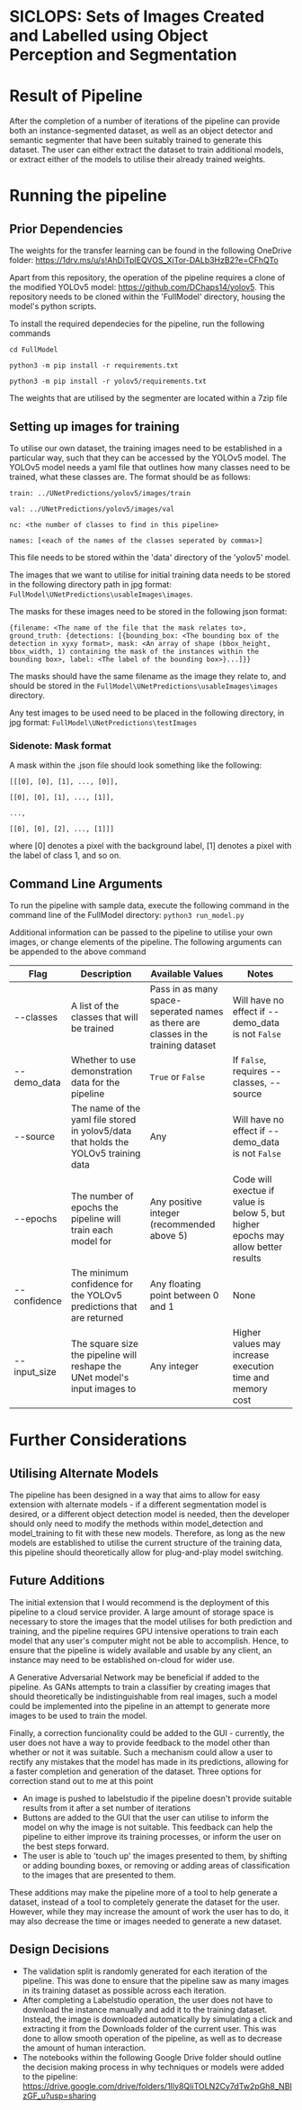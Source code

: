 # SICLOPS: Sets of Images Created and Labelled using Object Perception and Segmentation

# Result of Pipeline
After the completion of a number of iterations of the pipeline can provide both an instance-segmented dataset, as well as an object detector and semantic segmenter that have been suitably trained to generate this dataset. The user can either extract the dataset to train additional models, or extract either of the models to utilise their already trained weights.

# Running the pipeline
## Prior Dependencies
The weights for the transfer learning can be found in the following OneDrive folder: https://1drv.ms/u/s!AhDiTpIEQVOS_XjTor-DALb3HzB2?e=CFhQTo

Apart from this repository, the operation of the pipeline requires a clone of the modified YOLOv5 model: https://github.com/DChaps14/yolov5. This repository needs to be cloned within the 'FullModel' directory, housing the model's python scripts.

To install the required dependecies for the pipeline, run the following commands

``cd FullModel``

``python3 -m pip install -r requirements.txt``

``python3 -m pip install -r yolov5/requirements.txt``

The weights that are utilised by the segmenter are located within a 7zip file 

## Setting up images for training
To utilise our own dataset, the training images need to be established in a particular way, such that they can be accessed by the YOLOv5 model.
The YOLOv5 model needs a yaml file that outlines how many classes need to be trained, what these classes are. The format should be as follows:

``train: ../UNetPredictions/yolov5/images/train``

``val: ../UNetPredictions/yolov5/images/val``

``nc: <the number of classes to find in this pipeline>``

``names: [<each of the names of the classes seperated by commas>]``

This file needs to be stored within the 'data' directory of the 'yolov5' model.

The images that we want to utilise for initial training data needs to be stored in the following directory path in jpg format: ``FullModel\UNetPredictions\usableImages\images``. 

The masks for these images need to be stored in the following json format:

``{filename: <The name of the file that the mask relates to>, ground_truth: {detections: [{bounding_box: <The bounding box of the detection in xyxy format>, mask: <An array of shape (bbox_height, bbox_width, 1) containing the mask of the instances within the bounding box>, label: <The label of the bounding box>}...]}}``

The masks should have the same filename as the image they relate to, and should be stored in the ``FullModel\UNetPredictions\usableImages\images`` directory.

Any test images to be used need to be placed in the following directory, in jpg format: ``FullModel\UNetPredictions\testImages``

### Sidenote: Mask format

A mask within the .json file should look something like the following:

``[[[0], [0], [1], ..., [0]],``

``[[0], [0], [1], ..., [1]],``

``...,``

``[[0], [0], [2], ..., [1]]]``

where [0] denotes a pixel with the background label, [1] denotes a pixel with the label of class 1, and so on.

## Command Line Arguments
To run the pipeline with sample data, execute the following command in the command line of the FullModel directory:
``python3 run_model.py``

Additional information can be passed to the pipeline to utilise your own images, or change elements of the pipeline. The following arguments can be appended to the above command

| Flag | Description | Available Values | Notes |
| ---- | ----------- | ---------------- | -------------- |
| --classes | A list of the classes that will be trained | Pass in as many space-seperated names as there are classes in the training dataset | Will have no effect if --demo_data is not ``False`` |
| --demo_data | Whether to use demonstration data for the pipeline | ``True`` or ``False`` | If ``False``, requires --classes, --source | 
| --source | The name of the yaml file stored in yolov5/data that holds the YOLOv5 training data | Any | Will have no effect if --demo_data is not ``False`` |
| --epochs | The number of epochs the pipeline will train each model for | Any positive integer (recommended above 5) | Code will exectue if value is below 5, but higher epochs may allow better results |
| --confidence | The minimum confidence for the YOLOv5 predictions that are returned | Any floating point between 0 and 1 | None |
| --input_size | The square size the pipeline will reshape the UNet model's input images to | Any integer | Higher values may increase execution time and memory cost |

# Further Considerations
## Utilising Alternate Models
The pipeline has been designed in a way that aims to allow for easy extension with alternate models - if a different segmentation model is desired, or a different object detection model is needed, then the developer should only need to modify the methods within model_detection and model_training to fit with these new models. Therefore, as long as the new models are established to utilise the current structure of the training data, this pipeline should theoretically allow for plug-and-play model switching.

## Future Additions
The initial extension that I would recommend is the deployment of this pipeline to a cloud service provider. A large amount of storage space is necessary to store the images that the model utilises for both prediction and training, and the pipeline requires GPU intensive operations to train each model that any user's computer might not be able to accomplish. Hence, to ensure that the pipeline is widely available and usable by any client, an instance may need to be established on-cloud for wider use.

A Generative Adversarial Network may be beneficial if added to the pipeline. As GANs attempts to train a classifier by creating images that should theoretically be indistinguishable from real images, such a model could be implemented into the pipeline in an attempt to generate more images to be used to train the model.

Finally, a correction funcionality could be added to the GUI - currently, the user does not have a way to provide feedback to the model other than whether or not it was suitable. Such a mechanism could allow a user to rectify any mistakes that the model has made in its predictions, allowing for a faster completion and generation of the dataset. Three options for correction stand out to me at this point
- An image is pushed to labelstudio if the pipeline doesn't provide suitable results from it after a set number of iterations
- Buttons are added to the GUI that the user can utilise to inform the model on why the image is not suitable. This feedback can help the pipeline to either improve its training processes, or inform the user on the best steps forward.
- The user is able to 'touch up' the images presented to them, by shifting or adding bounding boxes, or removing or adding areas of classification to the images that are presented to them.

These additions may make the pipeline more of a tool to help generate a dataset, instead of a tool to completely generate the dataset for the user. However, while they may increase the amount of work the user has to do, it may also decrease the time or images needed to generate a new dataset.

## Design Decisions
- The validation split is randomly generated for each iteration of the pipeline. This was done to ensure that the pipeline saw as many images in its training dataset as possible across each iteration.
- After completing a Labelstudio operation, the user does not have to download the instance manually and add it to the training dataset. Instead, the image is downloaded automatically by simulating a click and extracting it from the Downloads folder of the current user. This was done to allow smooth operation of the pipeline, as well as to decrease the amount of human interaction.
- The notebooks within the following Google Drive folder should outline the decision making process in why techniques or models were added to the pipeline: https://drive.google.com/drive/folders/1Ily8QIiTOLN2Cy7dTw2pGh8_NBIzGF_u?usp=sharing
